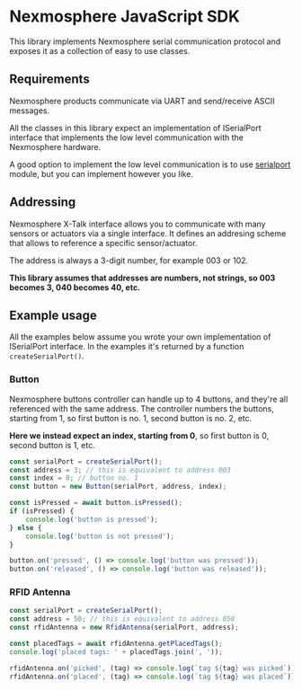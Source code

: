 # Nexmosphere JavaScript SDK

This library implements Nexmosphere serial communication protocol and exposes it as a collection of easy to use classes.

## Requirements

Nexmosphere products communicate via UART and send/receive ASCII messages.

All the classes in this library expect an implementation of ISerialPort interface
that implements the low level communication with the Nexmosphere hardware.

A good option to implement the low level communication is to use [serialport](https://www.npmjs.com/package/serialport) module,
but you can implement however you like.

## Addressing

Nexmosphere X-Talk interface allows you to communicate with many sensors or actuators via a single interface.
It defines an addresing scheme that allows to reference a specific sensor/actuator.

The address is always a 3-digit number, for example 003 or 102.

**This library assumes that addresses are numbers, not strings, so 003 becomes 3, 040 becomes 40, etc.**

## Example usage

All the examples below assume you wrote your own implementation of ISerialPort interface.
In the examples it's returned by a function `createSerialPort()`.

### Button

Nexmosphere buttons controller can handle up to 4 buttons, and they're all referenced with the same address.
The controller numbers the buttons, starting from 1, so first button is no. 1, second button is no. 2, etc.

**Here we instead expect an index, starting from 0**, so first button is 0, second button is 1, etc.

```javascript
const serialPort = createSerialPort();
const address = 3; // this is equivalent to address 003
const index = 0; // button no. 1
const button = new Button(serialPort, address, index);

const isPressed = await button.isPressed();
if (isPressed) {
    console.log('button is pressed');
} else {
    console.log('button is not pressed');
}

button.on('pressed', () => console.log('button was pressed'));
button.on('released', () => console.log('button was released'));
```

### RFID Antenna

```javascript
const serialPort = createSerialPort();
const address = 50; // this is equivalent to address 050
const rfidAntenna = new RfidAntenna(serialPort, address);

const placedTags = await rfidAntenna.getPlacedTags();
console.log('placed tags: ' + placedTags.join(', '));

rfidAntenna.on('picked', (tag) => console.log(`tag ${tag} was picked`));
rfidAntenna.on('placed', (tag) => console.log(`tag ${tag} was placed`));
```
